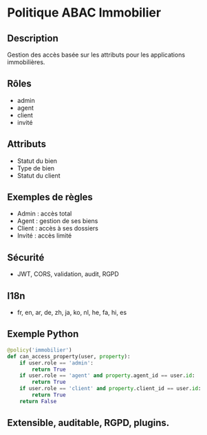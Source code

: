 # Politique ABAC Immobilier

## Description
Gestion des accès basée sur les attributs pour les applications immobilières.

## Rôles
- admin
- agent
- client
- invité

## Attributs
- Statut du bien
- Type de bien
- Statut du client

## Exemples de règles
- Admin : accès total
- Agent : gestion de ses biens
- Client : accès à ses dossiers
- Invité : accès limité

## Sécurité
- JWT, CORS, validation, audit, RGPD

## I18n
- fr, en, ar, de, zh, ja, ko, nl, he, fa, hi, es

## Exemple Python
```python
@policy('immobilier')
def can_access_property(user, property):
    if user.role == 'admin':
        return True
    if user.role == 'agent' and property.agent_id == user.id:
        return True
    if user.role == 'client' and property.client_id == user.id:
        return True
    return False
```

## Extensible, auditable, RGPD, plugins.
